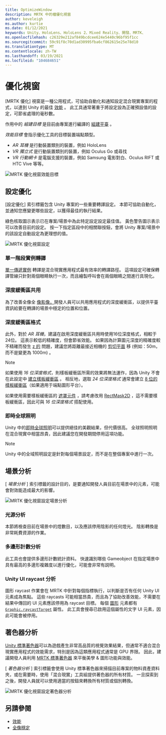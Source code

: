 ```yaml
---
title: OptimizeWindow
description: MRTK 中的檔優化視窗
author: keveleigh
ms.author: kurtie
ms.date: 01/12/2021
keywords: Unity、HoloLens、HoloLens 2、Mixed Reality、開發、MRTK、
ms.openlocfilehash: c26329e212af849bcdcee624e5440c96bf95f1cc
ms.sourcegitcommit: 59c91f8c70d1ad30995fba6cf862615e25e78d10
ms.translationtype: MT
ms.contentlocale: zh-TW
ms.lasthandoff: 03/19/2021
ms.locfileid: "104684651"
---
```

# <a name="optimize-window"></a>優化視窗

[MRTK 優化] 視窗是一種公用程式，可協助自動化和通知設定混合現實專案的程式，以達到 Unity 的最佳 [效能](../../performance/perf-getting-started.md) 。 此工具通常著重于將設定設為正確預設值的設定，可節省處理的毫秒數。

作用中的 *組建目標* 是目前由專案進行編譯的 [組建平臺](https://docs.unity3d.com/Manual/BuildSettings.html) 。

*效能目標* 會指示優化工具的目標裝置端點類型。

- *AR 耳機* 是行動裝置類別的裝置，例如 HoloLens
- *VR 獨立式* 是行動裝置類別的裝置，例如 Oculus Go 或尋找
- *VR 行動網卡* 是電腦支援的裝置，例如 Samsung 電影對白、Oculus RIFT 或 HTC Vive 等等。

![MRTK 優化視窗效能目標](../images/performance/OptimizeWindowPerformanceTarget.jpg)

## <a name="setting-optimizations"></a>設定優化

[設定優化] 索引標籤包含 Unity 專案的一些重要轉譯設定。 本節可協助自動化，並通知您應變更哪些設定，以獲得最佳的執行結果。

綠色核取圖示表示已在專案/場景中為此特定設定設定最佳值。 黃色警告圖示表示可以改善目前的設定。 按一下指定區段中的相關聯按鈕，會將 Unity 專案/場景中的該設定自動設定為更理想的值。

![MRTK 優化視窗設定](../images/performance/OptimizeWindow_Settings.png)

### <a name="single-pass-instanced-rendering"></a>單一階段實例轉譯

[單一傳遞實例](https://docs.unity3d.com/Manual/SinglePassInstancing.html) 轉譯是混合現實應用程式最有效率的轉譯路徑。 這項設定可確保轉譯管線只針對兩個眼睛執行一次，而且繪製呼叫會在兩個眼睛之間進行具現化。

### <a name="depth-buffer-sharing"></a>深度緩衝區共用

為了改善全像全 [像影像，](../../performance/hologram-Stabilization.md)開發人員可以共用應用程式的深度緩衝區，以提供平臺資訊給要在轉譯的場景中穩定的位置和位置。

### <a name="depth-buffer-format"></a>深度緩衝區格式

此外，對於 *AR 耳機*，建議在啟用深度緩衝區共用時使用16位深度格式，相較于24位。 這表示較低的精確度，但會節省效能。 如果因為計算圖元深度的精確度較不精確而發生 [z 的](https://en.wikipedia.org/wiki/Z-fighting) 問題，建議您將距離最接近相機的 [剪切平面](https://docs.unity3d.com/Manual/class-Camera.html) 移 (例如：50m，而不是變更為 1000m) 。

> [!NOTE]
> 如果使用 *16 位深度格式*，則樣板緩衝區所需的效果將無法運作，因為 Unity 不會在此設定中 [建立樣板緩衝區](https://docs.unity3d.com/ScriptReference/RenderTexture-depth.html) 。 相反地，選取 *24 位深度格式* 通常會建立 [8 位的樣板緩衝區](https://docs.unity3d.com/Manual/SL-Stencil.html)（如果適用于端點圖形平台）。
>
> 如果使用需要樣板緩衝區的 [遮罩元件](https://docs.unity3d.com/Manual/script-Mask.html) ，請考慮改用 [RectMask2D](https://docs.unity3d.com/Manual/script-RectMask2D.html) ，這不需要樣板緩衝區，因此可與 *16 位深度格式* 搭配使用。

### <a name="real-time-global-illumination"></a>即時全球照明

Unity 中的[即時全球照明](https://docs.unity3d.com/Manual/GIIntro.html)可以提供絕佳的美觀結果，但代價很高。 全球照明照明在混合現實中相當昂貴，因此建議您在開發期間停用這項功能。

> [!NOTE]
> Unity 中的全域照明設定是針對每個場景設定，而不是在整個專案中進行一次。

## <a name="scene-analysis"></a>場景分析

[ *場景分析* ] 索引標籤的設計目的，是要通知開發人員目前在場景中的元素，可能會對效能造成最大的影響。

![MRTK 優化視窗設定場景分析](../images/performance/OptimizeWindow_SceneAnalysis.png)

### <a name="lighting-analysis"></a>光源分析

本節將檢查目前在場景中的燈數目，以及應該停用陰影的任何燈光。 陰影轉換是非常耗費資源的作業。

### <a name="polygon-count-analysis"></a>多邊形計數分析

此工具也會提供多邊形計數統計資料。 快速識別哪些 Gameobject 在指定場景中具有最高的多邊形複雜度以進行優化，可能會非常有説明。

### <a name="unity-ui-raycast-analysis"></a>Unity UI raycast 分析

圖形 raycast 作業會在 MRTK 中針對每個指標執行，以判斷是否有任何 Unity UI 元素成為焦點。 這些 raycasts 可能相當昂貴，而且為了協助改善效能，不需要在結果中傳回的 UI 元素應該停用為 raycast 目標。 每個 [圖形](https://docs.unity3d.com/2018.4/Documentation/ScriptReference/UI.Graphic.html) 元素都有 [`Graphic.raycastTarget`](https://docs.unity3d.com/2018.4/Documentation/ScriptReference/UI.Graphic-raycastTarget.html) 屬性。 此工具會搜尋已啟用這個屬性的文字 UI 元素，因此可能會被停用。

## <a name="shader-analysis"></a>著色器分析

[Unity 標準著色器](https://docs.unity3d.com/Manual/shader-StandardShader.html)可以為遊戲產生非常高品質的視覺效果結果，但通常不適合混合現實應用程式的效能需求，特別是因為這類應用程式通常是 GPU 界限。 因此，建議開發人員利用 [MRTK 標準著色器](../rendering/mrtk-standard-shader.md) 來平衡美學 & 圖形功能與效能。

[ *著色器分析* ] 索引標籤會使用 Unity 標準著色器來掃描目前專案的物料資產資料夾，或在需要時，使用「混合現實」工具組提供著色器的所有材質。 一旦探索到之後，開發人員就可以使用適當的按鈕來轉換所有材質或個別轉換。

![MRTK 優化視窗設定著色器分析](../images/performance/OptimizeWindow_ShaderAnalysis.png)

## <a name="see-also"></a>另請參閱

- [效能](../../performance/perf-getting-started.md)
- [全像穩定](../../performance/hologram-stabilization.md)
